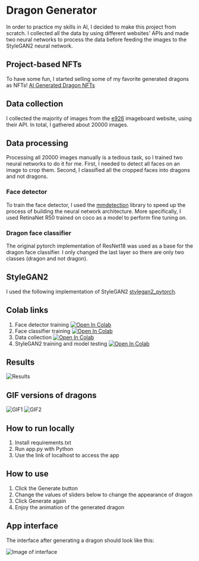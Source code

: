 # Dragon Generator
In order to practice my skills in AI, I decided to make this project from scratch. I collected all the data by using different websites' APIs and made two neural networks to process the data before feeding the images to the StyleGAN2 neural network.

## Project-based NFTs
To have some fun, I started selling some of my favorite generated dragons as NFTs!
[AI Generated Dragon NFTs](https://rarible.com/user/0x34fc8057c5d0b7b19a3a9b64c753f8e79c8ad9a4?tabFilter[onsale][owner]=0x34fc8057c5d0b7b19a3a9b64c753f8e79c8ad9a4&tabFilter[onsale][statuses][]=auction&tabFilter[onsale][statuses][]=fixed-price&tabFilter[onsale][statuses][]=open&tabFilter[onsale][sort]=latest&tabFilter[owned][owner]=0x34fc8057c5d0b7b19a3a9b64c753f8e79c8ad9a4&tabFilter[owned][sort]=latest&tabFilter[created][sort]=latest)

## Data collection
I collected the majority of images from the [e926](https://e926.net) imageboard website, using their API. In total, I gathered about 20000 images.

## Data processing
Processing all 20000 images manually is a tedious task, so I trained two neural networks to do it for me. First, I needed to detect all faces on an image to crop them. Second, I classified all the cropped faces into dragons and not dragons.

### Face detector
To train the face detector, I used the [mmdetection](https://github.com/open-mmlab/mmdetection) library to speed up the process of building the neural network architecture. More specifically, I used RetinaNet R50 trained on coco as a model to perform fine tuning on.

### Dragon face classifier
The original pytorch implementation of ResNet18 was used as a base for the dragon face classifier. I only changed the last layer so there are only two classes (dragon and not dragon).

## StyleGAN2
I used the following implementation of StyleGAN2 [stylegan2_pytorch](https://github.com/lucidrains/stylegan2-pytorch).

## Colab links
1. Face detector training [![Open In Colab](https://colab.research.google.com/assets/colab-badge.svg)](https://colab.research.google.com/drive/1gLNjXIWAP3kwQ7bwTy2GLHJ4M1XL11JA?usp=sharing)
2. Face classifier training [![Open In Colab](https://colab.research.google.com/assets/colab-badge.svg)](https://colab.research.google.com/drive/1SvVH4eBTtIf-bPefr44rUr6i9Gljh3Ce?usp=sharing)
3. Data collection [![Open In Colab](https://colab.research.google.com/assets/colab-badge.svg)](https://colab.research.google.com/drive/1Zv6-vklI_CpAlFB2k9HQpedKClW_KhBM?usp=sharing)
4. StyleGAN2 training and model testing [![Open In Colab](https://colab.research.google.com/assets/colab-badge.svg)](https://colab.research.google.com/drive/114eHMP7354KiCp8Xrffzacv6MUtWQNQL?usp=sharing)

## Results
![Results](https://i.imgur.com/bca5Nu7.png)

## GIF versions of dragons
![GIF1](https://i.imgur.com/D9g33LG.gif)
![GIF2](https://i.imgur.com/2Yfi2pB.gif)

## How to run locally
1. Install requirements.txt
2. Run app.py with Python
3. Use the link of localhost to access the app

## How to use
1. Click the Generate button
2. Change the values of sliders below to change the appearance of dragon
3. Click Generate again
4. Enjoy the animation of the generated dragon

## App interface
The interface after generating a dragon should look like this: 

![Image of interface](https://i.imgur.com/Ss1NEc0.jpg)
